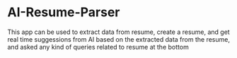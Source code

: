 ﻿# AI-Resume-Parser
This app can be used to extract data from resume, create a resume, and get real time suggessions from AI based on the extracted data from the resume, and asked any kind of queries related to resume at the bottom
